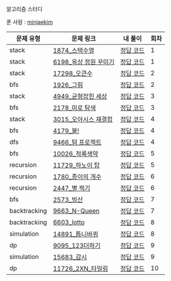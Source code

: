알고리즘 스터디

푼 사람 : [minjaekim](https://github.com/limecats0331)

|문제 유형|문제 링크|내 풀이|회차|
|----|----|----|----|
|stack|[1874_스택수열](https://www.acmicpc.net/problem/1874)|[정답 코드](./stack/1874_minjae.py)|1|
|stack|[6198_옥상 정원 꾸미기](https://www.acmicpc.net/problem/6198)|[정답 코드](./stack/6198_minjae.py)|1|
|stack|[17298_오큰수](https://www.acmicpc.net/problem/17298)|[정답 코드](./stack/17298_minjae.py)|2|
|bfs|[1926_그림](https://www.acmicpc.net/problem/1926)|[정답 코드](./bfs/1926_minjae.py)|2|
|stack|[4949_균형잡힌 세상](https://www.acmicpc.net/problem/4949)|[정답 코드](./stack/4949_minjae.py)|3|
|bfs|[2178_미로 탐색](https://www.acmicpc.net/problem/2178)|[정답 코드](./bfs/2178_minjae.py)|3|
|stack|[3015_오아시스 재결합](https://www.acmicpc.net/problem/3015)|[정답 코드](./stack/3015_minjae.py)|4|
|bfs|[4179_불!](https://www.acmicpc.net/problem/4179)|[정답 코드](./bfs/4179_minjae.py)|4|
|dfs|[9466_텀 프로젝트](https://www.acmicpc.net/problem/9466)|[정답 코드](./bfs/9466_minjae.py)|4|
|bfs|[10026_적록색약](https://www.acmicpc.net/problem/10026)|[정답 코드](./bfs/10026_minjae.py)|5|
|recursion|[11729_하노이 탑](https://www.acmicpc.net/problem/11729)|[정답 코드](./recursive/11729_minjae.py)|5|
|recursion|[1780_종이의 개수](https://www.acmicpc.net/problem/1780)|[정답 코드](./recursive/1780_minjae.py)|6|
|recursion|[2447_별 찍기](https://www.acmicpc.net/problem/2447)|[정답 코드](./recursive/2447_minjae.py)|6|
|bfs|[2573_빙산](https://www.acmicpc.net/problem/2573)|[정답 코드](./bfs/algo_2573.java)|7|
|backtracking|[9663_N-Queen](https://www.acmicpc.net/problem/9663)|[정답 코드](./backtracking/algo_9663.java)|7|
|backtracking|[6603_lotto](https://www.acmicpc.net/problem/6603)|[정답 코드](./backtracking/algo_6603.java)|8|
|simulation|[14891_톱니바퀴](https://www.acmicpc.net/problem/14891)|[정답 코드](./simulation/algo_14891.java)|8|
|dp|[9095_123더하기](https://www.acmicpc.net/problem/9095)|[정답 코드](./dp/algo_9095.java)|9|
|simulation|[15683_감시](https://www.acmicpc.net/problem/15683)|[정답 코드](./simulation/algo_15683.java)|9|
|dp|[11726_2XN_타일링](https://www.acmicpc.net/problem/11726)|[정답 코드](./dp/algo_11726.java)|10|
